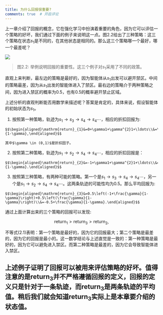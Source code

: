 ```yaml
---
title: 为什么回报很重要?
comments: true  # 开启评论
---
```

上一章介绍了回报的概念，它在强化学习中扮演着重要的角色，因为它可以评估一个策略的好坏，我们通过下面的例子来说明这一点。图$2.2$给出了三种策略：这三个策略在状态$s_1$是不同的，在其他状态是相同的。那么这三个策略哪一个最好，哪一个最差呢？


 ![](../img/02/1.png)

 > 图$2.2$: 举例说明回报的重要性。这三个例子对$s_1$采用了不同的政策。

直观上来判断，最左边的策略是最好的，因为智能体从$s_1$出发可以避开禁区。中间的策略最差，因为从$s_1$出发的智能体进入了禁区。最右边的策略介于两种策略之间，因为进入禁区的概率为$0.5$，也有$0.5$的概率避开禁止区域。

上述分析的直观判断能否用数学来描述呢？答案是肯定的，具体来说，假设智能体的初始状态为$s_1$。


1.   按照第一种策略，轨迹为$s_1\rightarrow s_3\rightarrow s_4\rightarrow s_4\cdots$，相应的折扣回报为:

    $$\begin{aligned}\mathrm{return}_{1}&=0+\gamma1+\gamma^{2}1+\ldots\\&=\gamma(1+\gamma+\gamma^2+\ldots)\\&=\frac{\gamma}{1-\gamma},\end{aligned}$$    

    其中$\gamma \in (0,1)$是折扣因子。

2.   按照第二种策略，轨迹为$s_1\rightarrow s_2\rightarrow s_4\rightarrow s_4\cdots$，相应的折扣回报是：
   
    $$\begin{aligned}\mathrm{return}_{2}&=-1+\gamma1+\gamma^{2}1+\ldots\\&=-1+\gamma(1+\gamma+\gamma^2+\ldots)\\&=-1+\frac{\gamma}{1-\gamma}.\end{aligned}$$

3.   按照第三种策略，有两种可能的策略。第一个是$s_1\rightarrow s_3\rightarrow s_4\rightarrow s_4\cdots$，另一个是$s_1\rightarrow s_2\rightarrow s_4\rightarrow s_4\cdots$。这两条轨迹的可能性均为$0.5$。那么平均回报为:

    $$\begin{aligned}\mathrm{return}_{3}&=0.5\left(-1+\frac{\gamma}{1-\gamma}\right)+0.5\left(\frac{\gamma}{1-\gamma}\right)\\&=-0.5+\frac{\gamma}{1-\gamma}.\end{aligned}$$

通过上面计算出来的三个策略的回报可以发现:

$$\mathrm{return}_1>\mathrm{return}_3>\mathrm{return}_2,\tag{2.1}$$

不等式$(2.1)$表明：第一个策略是最好的，因为它的回报最大；第二个策略是最差的，因为它的回报是最小的。这一数学结论与上述直觉是一致的：第一种策略是最好的，因为它可以避免进入禁区。而第二种策略是最差的，因为它会导致智能体进入禁区。

上述例子证明了回报可以被用来评估策略的好坏。值得注意的是$\mathrm{return}_3$并不严格遵循回报的定义，回报的定义只是针对于一条轨迹，而$\mathrm{return}_3$是两条轨迹的平均值。稍后我们就会知道$\mathrm{return}_3$实际上是本章要介绍的状态值。
---
